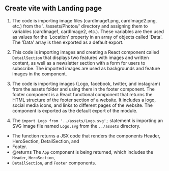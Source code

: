 ## Create vite with Landing page

1. The code is importing image files (cardImage1.png, cardImage2.png, etc.) from the
'../assets/Photos/' directory and assigning them to variables (cardImage1, cardImage2, etc.). These variables are then used as values for the 'Location' property in an array of objects called 'Data'. The 'Data' array is then exported as a default export.

2. This code is importing images and creating a React component called `DetailSection` that displays two features with images and written content, as well as a newsletter section with a form for users to subscribe. The imported images are used as backgrounds and feature images in the component.


3. The code is importing images (Logo, facebook, twitter, and instagram) from the assets folder and using them in the footer component. The footer component is a React functional component that returns the HTML structure of the footer section of a website. It includes a logo, social media icons, and links to different pages of the website. The component is exported as the default export
of the module. 

4. The `import Logo from '../assets/Logo.svg';` statement is importing an SVG image file named `Logo.svg` from the `../assets` directory. 


 * The function returns a JSX code that renders the components Header, HeroSection, DetailSection, and
 * Footer.
 * @returns The `App` component is being returned, which includes the `Header`, `HeroSection`,
 * `DetailSection`, and `Footer` components.
